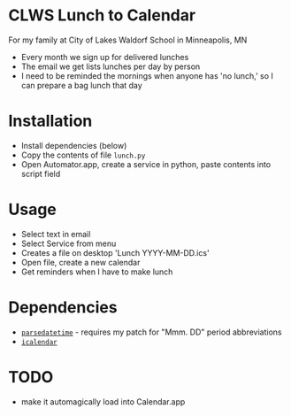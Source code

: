 # CLWS Lunch to Calendar

For my family at City of Lakes Waldorf School in Minneapolis, MN

 - Every month we sign up for delivered lunches
 - The email we get lists lunches per day by person
 - I need to be reminded the mornings when anyone has 'no lunch,'
   so I can prepare a bag lunch that day

# Installation

 - Install dependencies (below)
 - Copy the contents of file `lunch.py`
 - Open Automator.app, create a service in python, paste contents into script field

# Usage

 - Select text in email
 - Select Service from menu
 - Creates a file on desktop 'Lunch YYYY-MM-DD.ics'
 - Open file, create a new calendar
 - Get reminders when I have to make lunch

# Dependencies

 - [`parsedatetime`](https://github.com/dansteeves68/parsedatetime) - requires my patch for "Mmm. DD" period abbreviations
 - [`icalendar`](http://github.com/dansteeves68/icalendar)

# TODO

 - make it automagically load into Calendar.app

